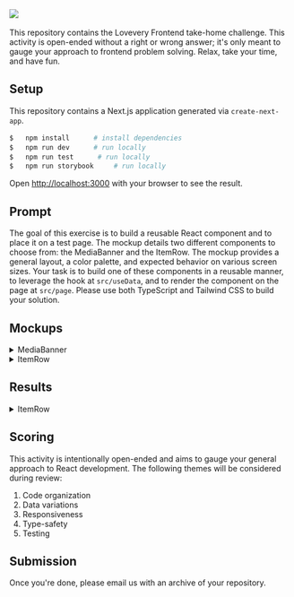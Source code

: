 <img src="https://images.ctfassets.net/0sea1vycfyqy/62gNRE2YaYcGCcrMngW2s2/471a5490ff9363ad9c183b3af5439e78/logo-green.svg" width="300" />

This repository contains the Lovevery Frontend take-home challenge. This activity is open-ended without a right or wrong answer; it's only meant to gauge your approach to frontend problem solving. Relax, take your time, and have fun.

## Setup

This repository contains a Next.js application generated via `create-next-app`.

```bash
$   npm install      # install dependencies
$   npm run dev      # run locally
$   npm run test      # run locally
$   npm run storybook     # run locally
```

Open [http://localhost:3000](http://localhost:3000) with your browser to see the result.

## Prompt

The goal of this exercise is to build a reusable React component and to place it on a test page. The mockup details two different components to choose from: the MediaBanner and the ItemRow. The mockup provides a general layout, a color palette, and expected behavior on various screen sizes. Your task is to build one of these components in a reusable manner, to leverage the hook at `src/useData`, and to render the component on the page at `src/page`. Please use both TypeScript and Tailwind CSS to build your solution.

## Mockups

<details>
  <summary>MediaBanner</summary>

![MediaBanner](resources/MediaBanner.png)

</details>

<details>
  <summary>ItemRow</summary>

![ItemRow](resources/ItemRow.png)

</details>

## Results

<details>
  <summary>ItemRow</summary>

![ItemRow](resources/screencapture.png)

</details>

## Scoring

This activity is intentionally open-ended and aims to gauge your general approach to React development. The following themes will be considered during review:

1. Code organization
1. Data variations
1. Responsiveness
1. Type-safety
1. Testing

## Submission

Once you're done, please email us with an archive of your repository.
